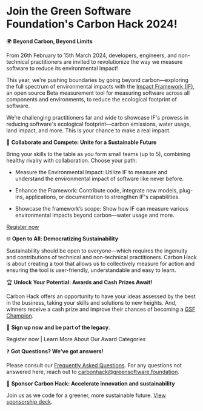# Join the Green Software Foundation's Carbon Hack 2024!

🌍 **Beyond Carbon, Beyond Limits**

From 26th February to 15th March 2024, developers, engineers, and non-technical practitioners are invited to revolutionize the way we measure software to reduce its environmental impact! 

This year, we're pushing boundaries by going beyond carbon—exploring the full spectrum of environmental impacts with the [Impact Framework (IF)](https://if.greensoftware.foundation/), an open source Beta measurement tool for measuring software across all components and environments, to reduce the ecological footprint of software.

We’re challenging practitioners far and wide to showcase IF's prowess in reducing software's ecological footprint—carbon emissions, water usage, land impact, and more. This is your chance to make a real impact.


🤝 **Collaborate and Compete: Unite for a Sustainable Future**

Bring your skills to the table as you form small teams (up to 5), combining healthy rivalry with collaboration. Choose your path:

- Measure the Environmental Impact: Utilize IF to measure and understand the environmental impact of software like never before.

- Enhance the Framework: Contribute code, integrate new models, plug-ins, applications, or documentation to strengthen IF's capabilities.

- Showcase the framework’s scope: Show how IF can measure various environmental impacts beyond carbon—water usage and more.

[Register now](https://grnsft.org/hack/github) 


🌐 **Open to All: Democratizing Sustainability**

Sustainability should be open to everyone—which requires the ingenuity and contributions of technical and non-technical practitioners. Carbon Hack is about creating a tool that allows us to collectively measure for action and ensuring the tool is user-friendly, understandable and easy to learn.


🏆 **Unlock Your Potential: Awards and Cash Prizes Await!**

Carbon Hack offers an opportunity to have your ideas assessed by the best in the business, taking your skills and solutions to new heights. And, winners receive a cash prize and improve their chances of becoming a [GSF Champion](https://champions.greensoftware.foundation/). 


📝 **Sign up now and be part of the legacy**.

Register now  | Learn More About Our Award Categories


❓ **Got Questions? We've got answers!**

Please consult our [Frequently Asked Questions](https://github.com/Green-Software-Foundation/hack/blob/main/FAQ.md).
For any questions not answered here, reach out to carbonhack@greensoftware.foundation.


🤝 **Sponsor Carbon Hack: Accelerate innovation and sustainability**

Join us as we code for a greener, more sustainable future. [View sponsorship deck](https://drive.google.com/file/d/1butd5kRe85E2rZyrvfabFg_rX-hOquvx/view?usp=sharing). 

